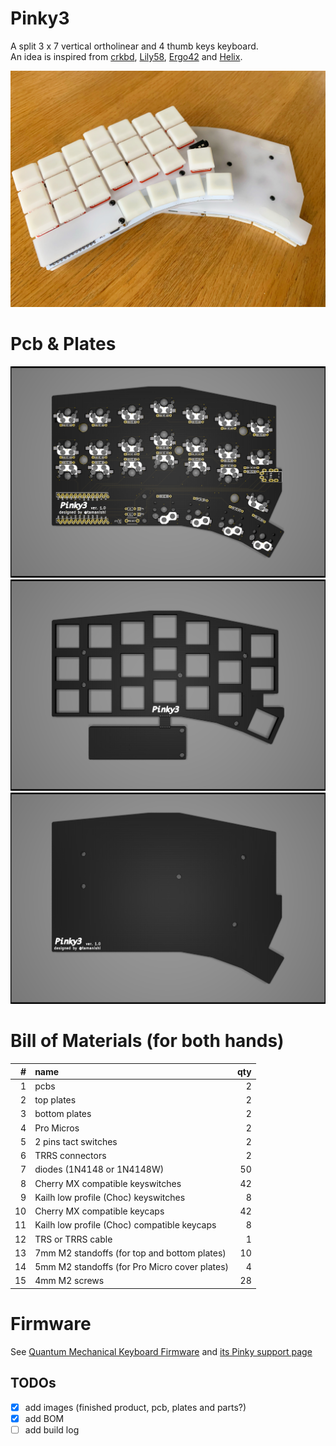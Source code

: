 # Pinky3

A split 3 x 7 vertical ortholinear and 4 thumb keys keyboard.   
An idea is inspired from [crkbd](https://github.com/foostan/crkbd), [Lily58](https://github.com/kata0510/Lily58), [Ergo42](https://github.com/Biacco42/Ergo42) and [Helix](https://github.com/MakotoKurauchi/helix).  

![product](product.jpg)

# Pcb & Plates
![pcb](pcb/Pinky3-pcb.png)
![top plate](top-plate/Pinky3-top-plate.png)
![bottom plate](bottom-plate/Pinky3-bottom-plate.png)
<!-- ![plates](plates/Pinky3-plates.png) -->

# Bill of Materials (for both hands)
| # | name | qty |
| ---: | :--- | ---: |
| 1 | pcbs | 2 |
| 2 | top plates | 2 |
| 3 | bottom plates | 2 |
| 4 | Pro Micros | 2 |
| 5 | 2 pins tact switches | 2 |
| 6 | TRRS connectors | 2 |
| 7 | diodes (1N4148 or 1N4148W) | 50 |
| 8 | Cherry MX compatible keyswitches | 42 |
| 9 | Kailh low profile (Choc) keyswitches | 8 |
| 10 | Cherry MX compatible keycaps | 42 |
| 11 | Kailh low profile (Choc) compatible keycaps | 8 |
| 12 | TRS or TRRS cable | 1 |
| 13 | 7mm M2 standoffs (for top and bottom plates) | 10 |
| 14 | 5mm M2 standoffs (for Pro Micro cover plates) | 4 |
| 15 | 4mm M2 screws | 28 |

# Firmware
See [Quantum Mechanical Keyboard Firmware](https://qmk.fm) and [its Pinky support page](https://github.com/qmk/qmk_firmware/blob/master/keyboards/pinky/readme.md)

## TODOs
- [x] add images (finished product, pcb, plates and parts?)
- [x] add BOM
- [ ] add build log
